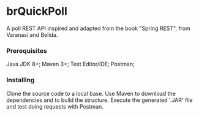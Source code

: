 # brQuickPoll

A poll REST API inspired and adapted from the book "Spring REST", from Varanasi and Belida.  

### Prerequisites

Java JDK 8+; Maven 3+; Text Editor/IDE; Postman; 

### Installing

Clone the source code to a local base. Use Maven to download the dependencies and to build the structure. 
Execute the generated '.JAR' file and test doing requests with Postman. 
